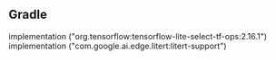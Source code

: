 ## Gradle 

implementation ("org.tensorflow:tensorflow-lite-select-tf-ops:2.16.1")
implementation ("com.google.ai.edge.litert:litert-support")